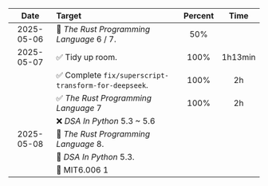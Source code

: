 |    Date    | Target                                               | Percent |  Time   |
| :--------: | :--------------------------------------------------- | :-----: | :-----: |
| 2025-05-06 | 🍊 *The Rust Programming Language* 6 / 7.             |   50%   |         |
| 2025-05-07 | ✅ Tidy up room.                                      |  100%   | 1h13min |
|            | ✅ Complete `fix/superscript-transform-for-deepseek`. |  100%   |   2h    |
|            | ✅ *The Rust Programming Language* 7                  |  100%   |   2h    |
|            | ❌ *DSA In Python* 5.3 ~ 5.6                          |         |         |
| 2025-05-08 | 🔲 *The Rust Programming Language* 8.                 |         |         |
|            | 🔲 *DSA In Python* 5.3.                               |         |         |
|            | 🔲 MIT6.006 1                                         |         |         |